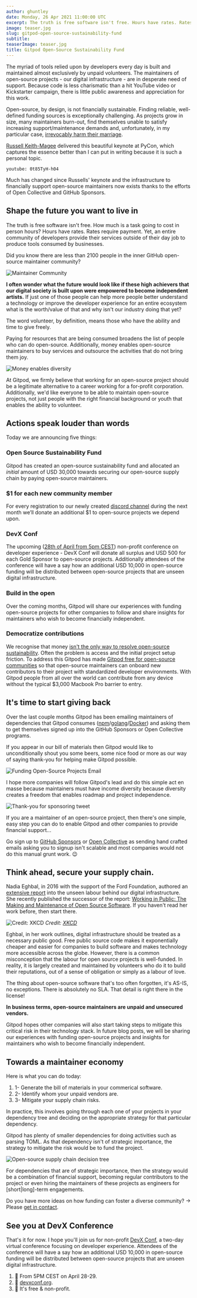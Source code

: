 ```yaml
---
author: ghuntley
date: Monday, 26 Apr 2021 11:00:00 UTC
excerpt: The truth is free software isn't free. Hours have rates. Rates require payment. What if the high achievers that our digital society is built upon were empowered to become independent artists?
image: teaser.jpg
slug: gitpod-open-source-sustainability-fund
subtitle:
teaserImage: teaser.jpg
title: Gitpod Open-Source Sustainability Fund
---
```


<script context="module">
  export const prerender = true;
</script>

The myriad of tools relied upon by developers every day is built and maintained almost exclusively by unpaid volunteers. The maintainers of open-source projects - our digital infrastructure - are in desperate need of support. Because code is less charismatic than a hit YouTube video or Kickstarter campaign, there is little public awareness and appreciation for this work.

Open-source, by design, is not financially sustainable. Finding reliable, well-defined funding sources is exceptionally challenging. As projects grow in size, many maintainers burn-out, find themselves unable to satisfy increasing support/maintenance demands and, unfortunately, in my particular case, <a href="https://ghuntley.com/a-new-chapter">irrevocably harm their marriage</a>.

<a href="https://twitter.com/freakboy3742">Russell Keith-Magee</a> delivered this beautiful keynote at PyCon, which captures the essence better than I can put in writing because it is such a personal topic.

`youtube: 0t85TyH-h04`

Much has changed since Russells' keynote and the infrastructure to financially support open-source maintainers now exists thanks to the efforts of Open Collective and GitHub Sponsors.

## Shape the future you want to live in

The truth is free software isn't free. How much is a task going to cost in person hours? Hours have rates. Rates require payment. Yet, an entire community of developers provide their services outside of their day job to produce tools consumed by businesses.

Did you know there are less than 2100 people in the inner GitHub open-source maintainer community?

![Maintainer Community](../../../static/images/blog/gitpod-open-source-sustainability-fund/maintainer-community.png)

**I often wonder what the future would look like if these high achievers that our digital society is built upon were empowered to become independent artists.** If just one of those people can help more people better understand a technology or improve the developer experience for an entire ecosystem what is the worth/value of that and why isn't our industry doing that yet?

The word volunteer, by definition, means those who have the ability and time to give freely.

Paying for resources that are being consumed broadens the list of people who can do open-source. Additionally, money enables open-source maintainers to buy services and outsource the activities that do not bring them joy.

![Money enables diversity](../../../static/images/blog/gitpod-open-source-sustainability-fund/teaser.jpg)

At Gitpod, we firmly believe that working for an open-source project should be a legitimate alternative to a career working for a for-profit corporation. Additionally, we'd like everyone to be able to maintain open-source projects, not just people with the right financial background or youth that enables the ability to volunteer.

## Actions speak louder than words

Today we are announcing five things:

<h3 class="h4">Open Source Sustainability Fund</h3>

Gitpod has created an open-source sustainability fund and allocated an _initial_ amount of USD 30,000 towards securing our open-source supply chain by paying open-source maintainers.

<h3 class="h4">$1 for each new community member</h3>

For every registration to our newly created <a href="https://www.gitpod.io/chat">discord channel</a> during the next month we’ll donate an additional $1 to open-source projects we depend upon.

<h3 class="h4">DevX Conf</h3>

The upcoming (<a href="https://devxconf.org/">28th of April from 5pm CEST</a>) non-profit conference on developer experience - DevX Conf will donate all surplus and USD 500 for each Gold Sponsor to open-source projects. Additionally attendees of the conference will have a say how an additional USD 10,000 in open-source funding will be distributed between open-source projects that are unseen digital infrastructure.

<h3 class="h4">Build in the open</h3>

Over the coming months, Gitpod will share our experiences with funding open-source projects for other companies to follow and share insights for maintainers who wish to become financially independent.

<h3 class="h4">Democratize contributions</h3>

We recognise that money <a class="no-nowrap" href="https://www.youtube.com/watch?v=Mm_RuObpeGo">isn't the only way to resolve open-source sustainability</a>. Often the problem is access and the initial project setup friction. To address this Gitpod has made <a href="/docs/professional-open-source">Gitpod free for open-source communities</a> so that open-source maintainers can onboard new contributors to their project with standardized developer environments. With Gitpod people from all over the world can contribute from any device without the typical $3,000 Macbook Pro barrier to entry.

## It's time to start giving back

Over the last couple months Gitpod has been emailing maintainers of dependencies that Gitpod consumes (<a href="https://github.com/gitpod-io/gitpod/blob/main/License.third-party.npm.txt">npm</a>/<a href="https://github.com/gitpod-io/gitpod/blob/main/License.third-party.go.txt">golang</a>/<a href="https://github.com/gitpod-io/workspace-images/blob/master/base/Dockerfile">Docker</a>) and asking them to get themselves signed up into the GitHub Sponsors or Open Collective programs.

If you appear in our bill of materials then Gitpod would like to unconditionally shout you some beers, some nice food or more as our way of saying thank-you for helping make Gitpod possible.

![Funding Open-Source Projects Email](../../../static/images/blog/gitpod-open-source-sustainability-fund/email.png)

I hope more companies will follow Gitpod's lead and do this simple act en masse because maintainers must have income diversity because diversity creates a freedom that enables roadmap and project independence.

![Thank-you for sponsoring tweet](../../../static/images/blog/gitpod-open-source-sustainability-fund/thank-you-tweet.png)

If you are a maintainer of an open-source project, then there's one simple, easy step you can do to enable Gitpod and other companies to provide financial support...

Go sign up to <a href="https://github.com/sponsors">GitHub Sponsors</a> or <a href="https://www.opencollective.com">Open Collective</a> as sending hand crafted emails asking you to signup isn't scalable and most companies would not do this manual grunt work. 😉

## Think ahead, secure your supply chain.

Nadia Eghbal, in 2016 with the support of the Ford Foundation, authored an <a href="https://www.fordfoundation.org/work/learning/research-reports/roads-and-bridges-the-unseen-labor-behind-our-digital-infrastructure/">extensive report</a> into the unseen labour behind our digital infrastructure. She recently published the successor of the report: <a class="no-nowrap" href="https://www.amazon.com.au/Working-Public-Making-Maintenance-Software/dp/0578675862">Working in Public: The Making and Maintenance of Open Source Software</a>. If you haven't read her work before, then start there.

![Credit: XKCD](../../../static/images/blog/gitpod-open-source-sustainability-fund/xkcd.png)
_Credit: [XKCD](https://xkcd.com/2347/)_

Eghbal, in her work outlines, digital infrastructure should be treated as a necessary public good. Free public source code makes it exponentially cheaper and easier for companies to build software and makes technology more accessible across the globe. However, there is a common misconception that the labour for open source projects is well-funded. In reality, it is largely created and maintained by volunteers who do it to build their reputations, out of a sense of obligation or simply as a labour of love.

The thing about open-source software that's too often forgotten, it's AS-IS, no exceptions. There is absolutely no SLA. That detail is right there in the license!

**In business terms, open-source maintainers are unpaid and unsecured vendors.**

Gitpod hopes other companies will also start taking steps to mitigate this critical risk in their technology stack. In future blog posts, we will be sharing our experiences with funding open-source projects and insights for maintainers who wish to become financially independent.

## Towards a maintainer economy

Here is what you can do today:

<ol>
    <li>
      <span>1- </span>Generate the bill of materials in your commerical software.
    </li>
    <li>
      <span>2- </span>Identify whom your unpaid vendors are.
    </li>
    <li>
      <span>3- </span>Mitigate your supply chain risks.
    </li>
</ol>

In practice, this involves going through each one of your projects in your dependency tree and deciding on the appropriate strategy for that particular dependency.

Gitpod has plenty of smaller dependencies for doing activities such as parsing TOML. As that dependency isn't of strategic importance, the strategy to mitigate the risk would be to fund the project.

![Open-source supply chain decision tree](../../../static/images/blog/gitpod-open-source-sustainability-fund/decision-tree.png)

For dependencies that are of strategic importance, then the strategy would be a combination of financial support, becoming regular contributors to the project or even hiring the maintainers of these projects as engineers for [short|long]-term engagements.

Do you have more ideas on how funding can foster a diverse community? → Please <a href="/contact/support">get in contact</a>.

## See you at DevX Conference

That's it for now. I hope you'll join us for non-profit <a href="https://devxconf.org">DevX Conf</a>, a two-day virtual conference focusing on developer experience. Attendees of the conference will have a say how an additional USD 10,000 in open-source funding will be distributed between open-source projects that are unseen digital infrastructure.

<ol>
    <li>
      <span>📆   </span>From 5PM CEST on April 28-29.
    </li>
    <li>
      <span>📍  </span> <a href="https://devxconf.org">devxconf.org</a>.
    </li>
    <li>
      <span>🎫 </span> It's free & non-profit.
    </li>
</ol>
